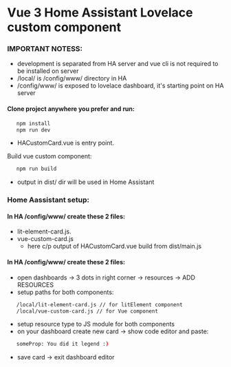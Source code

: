 
# Vue 3 Home Assistant Lovelace custom component 

### IMPORTANT NOTESS:
   * development is separated from HA server and vue cli is not required to be installed on server
   * /local/ is /config/www/ directory in HA
   * /config/www/ is exposed to lovelace dashboard, it's starting point on HA server

#### Clone project anywhere you prefer and run:

```sh
   npm install
   npm run dev
```
* HACustomCard.vue is entry point. 


Build vue custom component:
```sh
   npm run build
```
   * output in dist/ dir will be used in Home Assistant

### Home Aassistant setup:
#### In HA /config/www/ create these 2 files:
   * lit-element-card.js. 
   * vue-custom-card.js
      * here c/p output of HACustomCard.vue build from dist/main.js

#### In HA /config/www/ create these 2 files:
   * open dashboards -> 3 dots in right corner -> resources -> ADD RESOURCES
   * setup paths for both components: 
```sh
   /local/lit-element-card.js // for litElement component
   /local/vue-custom-card.js // for Vue component
```

   * setup resource type to JS module for both components
   * on your dashboard create new card -> show code editor and paste:
   ```sh
      someProp: You did it legend :)
   ```
   * save card -> exit dashboard editor
